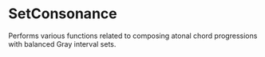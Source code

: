 # SetConsonance
Performs various functions related to composing atonal chord progressions with balanced Gray interval sets.
